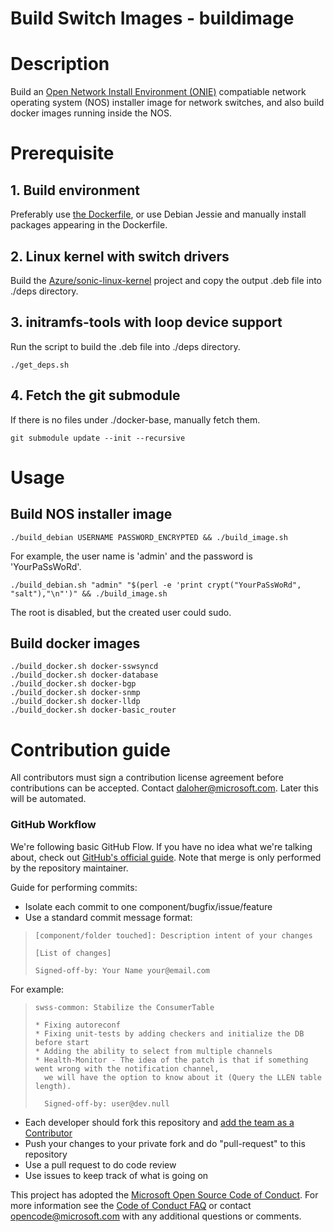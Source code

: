 # Build Switch Images - buildimage

# Description
Build an [Open Network Install Environment (ONIE)](https://github.com/opencomputeproject/onie) compatiable network operating system (NOS) installer image for network switches, and also build docker images running inside the NOS.

# Prerequisite
## 1. Build environment
Preferably use [the Dockerfile](https://github.com/Azure/sonic-build-tools/blob/master/sonic-slave/Dockerfile), or use Debian Jessie and manually install packages appearing in the Dockerfile.
## 2. Linux kernel with switch drivers
Build the [Azure/sonic-linux-kernel](https://github.com/Azure/sonic-linux-kernel) project and copy the output .deb file into ./deps directory.

## 3. initramfs-tools with loop device support
Run the script to build the .deb file into ./deps directory.

    ./get_deps.sh
    
## 4. Fetch the git submodule
If there is no files under ./docker-base, manually fetch them.

    git submodule update --init --recursive

# Usage
## Build NOS installer image

    ./build_debian USERNAME PASSWORD_ENCRYPTED && ./build_image.sh
    
For example, the user name is 'admin' and the password is 'YourPaSsWoRd'.

    ./build_debian.sh "admin" "$(perl -e 'print crypt("YourPaSsWoRd", "salt"),"\n"')" && ./build_image.sh

The root is disabled, but the created user could sudo.


## Build docker images

    ./build_docker.sh docker-sswsyncd
    ./build_docker.sh docker-database
    ./build_docker.sh docker-bgp
    ./build_docker.sh docker-snmp
    ./build_docker.sh docker-lldp
    ./build_docker.sh docker-basic_router

# Contribution guide

All contributors must sign a contribution license agreement before contributions can be accepted.  Contact daloher@microsoft.com.  Later this will be automated.

### GitHub Workflow

We're following basic GitHub Flow. If you have no idea what we're talking about, check out [GitHub's official guide](https://guides.github.com/introduction/flow/). Note that merge is only performed by the repository maintainer.

Guide for performing commits:

* Isolate each commit to one component/bugfix/issue/feature
* Use a standard commit message format:

>     [component/folder touched]: Description intent of your changes
>
>     [List of changes]
>
> 	  Signed-off-by: Your Name your@email.com

For example:

>     swss-common: Stabilize the ConsumerTable
>
>     * Fixing autoreconf
>     * Fixing unit-tests by adding checkers and initialize the DB before start
>     * Adding the ability to select from multiple channels
>     * Health-Monitor - The idea of the patch is that if something went wrong with the notification channel,
>       we will have the option to know about it (Query the LLEN table length).
>
>       Signed-off-by: user@dev.null


* Each developer should fork this repository and [add the team as a Contributor](https://help.github.com/articles/adding-collaborators-to-a-personal-repository)
* Push your changes to your private fork and do "pull-request" to this repository
* Use a pull request to do code review
* Use issues to keep track of what is going on

This project has adopted the [Microsoft Open Source Code of Conduct](https://opensource.microsoft.com/codeofconduct/). For more information see the [Code of Conduct FAQ](https://opensource.microsoft.com/codeofconduct/faq/) or contact [opencode@microsoft.com](mailto:opencode@microsoft.com) with any additional questions or comments.
